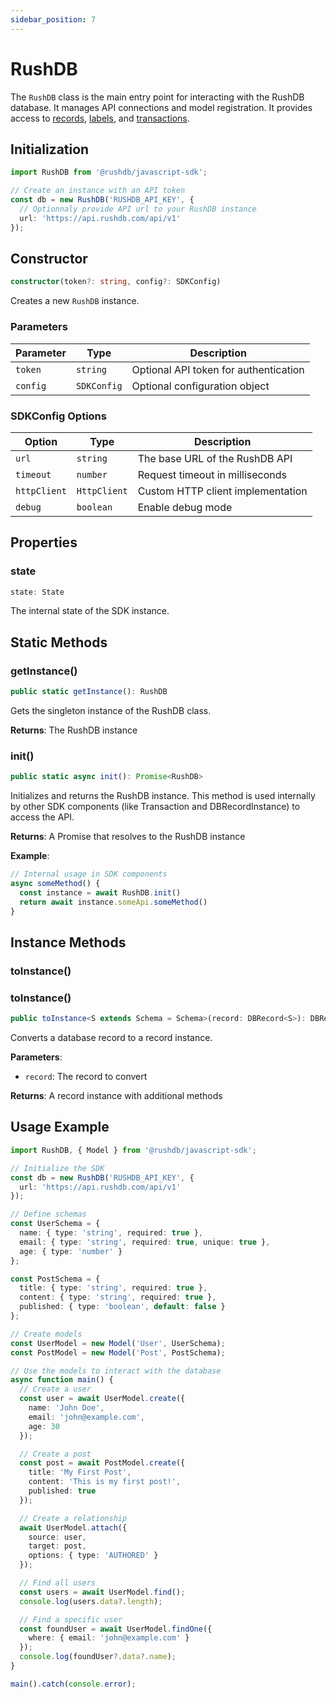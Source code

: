 ```yaml
---
sidebar_position: 7
---
```


# RushDB

The `RushDB` class is the main entry point for interacting with the RushDB database. It manages API connections and model registration. It provides access to [records](../../concepts/records), [labels](../../concepts/labels), and [transactions](../../concepts/transactions).

## Initialization

```typescript
import RushDB from '@rushdb/javascript-sdk';

// Create an instance with an API token
const db = new RushDB('RUSHDB_API_KEY', {
  // Optionnaly provide API url to your RushDB instance
  url: 'https://api.rushdb.com/api/v1'
});
```

## Constructor

```typescript
constructor(token?: string, config?: SDKConfig)
```

Creates a new `RushDB` instance.

### Parameters

| Parameter | Type | Description |
|-----------|------|-------------|
| `token` | `string` | Optional API token for authentication |
| `config` | `SDKConfig` | Optional configuration object |

### SDKConfig Options

| Option | Type | Description |
|--------|------|-------------|
| `url` | `string` | The base URL of the RushDB API |
| `timeout` | `number` | Request timeout in milliseconds |
| `httpClient` | `HttpClient` | Custom HTTP client implementation |
| `debug` | `boolean` | Enable debug mode |

## Properties

### state

```typescript
state: State
```

The internal state of the SDK instance.

## Static Methods

### getInstance()

```typescript
public static getInstance(): RushDB
```

Gets the singleton instance of the RushDB class.

**Returns**: The RushDB instance

### init()

```typescript
public static async init(): Promise<RushDB>
```

Initializes and returns the RushDB instance. This method is used internally by other SDK components (like Transaction and DBRecordInstance) to access the API.

**Returns**: A Promise that resolves to the RushDB instance

**Example**:
```typescript
// Internal usage in SDK components
async someMethod() {
  const instance = await RushDB.init()
  return await instance.someApi.someMethod()
}
```

## Instance Methods

### toInstance()

### toInstance()

```typescript
public toInstance<S extends Schema = Schema>(record: DBRecord<S>): DBRecordInstance<S>
```

Converts a database record to a record instance.

**Parameters**:
- `record`: The record to convert

**Returns**: A record instance with additional methods

## Usage Example

```typescript
import RushDB, { Model } from '@rushdb/javascript-sdk';

// Initialize the SDK
const db = new RushDB('RUSHDB_API_KEY', {
  url: 'https://api.rushdb.com/api/v1'
});

// Define schemas
const UserSchema = {
  name: { type: 'string', required: true },
  email: { type: 'string', required: true, unique: true },
  age: { type: 'number' }
};

const PostSchema = {
  title: { type: 'string', required: true },
  content: { type: 'string', required: true },
  published: { type: 'boolean', default: false }
};

// Create models
const UserModel = new Model('User', UserSchema);
const PostModel = new Model('Post', PostSchema);

// Use the models to interact with the database
async function main() {
  // Create a user
  const user = await UserModel.create({
    name: 'John Doe',
    email: 'john@example.com',
    age: 30
  });

  // Create a post
  const post = await PostModel.create({
    title: 'My First Post',
    content: 'This is my first post!',
    published: true
  });

  // Create a relationship
  await UserModel.attach({
    source: user,
    target: post,
    options: { type: 'AUTHORED' }
  });

  // Find all users
  const users = await UserModel.find();
  console.log(users.data?.length);

  // Find a specific user
  const foundUser = await UserModel.findOne({
    where: { email: 'john@example.com' }
  });
  console.log(foundUser?.data?.name);
}

main().catch(console.error);
```
